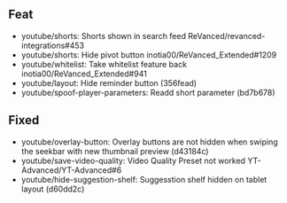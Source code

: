 ## Feat
- youtube/shorts: Shorts shown in search feed ReVanced/revanced-integrations#453
- youtube/shorts: Hide pivot button inotia00/ReVanced_Extended#1209
- youtube/whitelist: Take whitelist feature back inotia00/ReVanced_Extended#941
- youtube/layout: Hide reminder button (356fead)
- youtube/spoof-player-parameters: Readd short parameter (bd7b678)
## Fixed
- youtube/overlay-button: Overlay buttons are not hidden when swiping the seekbar with new thumbnail preview (d43184c)
- youtube/save-video-quality: Video Quality Preset not worked YT-Advanced/YT-Advanced#6
- youtube/hide-suggestion-shelf: Suggesstion shelf hidden on tablet layout (d60dd2c)